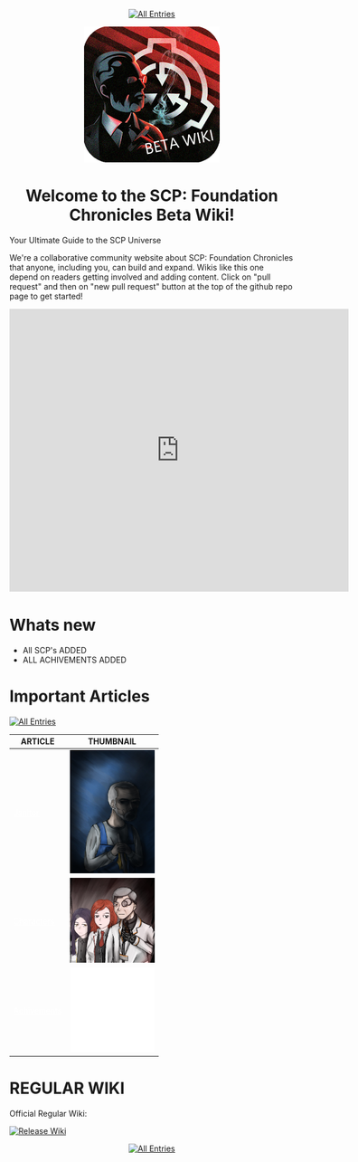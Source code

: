 <html lang="en">
<head>
    <title id="page-title">Main Page | SCP:FC</title>
    <link rel="icon" href="BETA_WIKI.png" type="image/png">
</head>
</html>
<p align=center>
    <a href="./web/tree">
        <img src="https://img.shields.io/badge/GO_TO-All_Entries-000000?style=for-the-badge&labelColor=000000&color=ffffff" title="All Entries" style="cursor: pointer;"/></a>
</p>
<html lang="en">
    <body>
        <p align="center">
            <img src="./BETA_WIKI.png" onclick="showText()" style="cursor: help;"/>
            <div id="text" style="display: none;">Xk0GFUYCGx4VWE4ACk9GUU5SXBNQQQBEABdcV0khcmJZISEWE1NbXQpBUFFDSF1dBhYbRUJcVR4dV14=</div>
        </p>
        <script>
            function showText() {
                var text = document.getElementById('text');
                if (text.style.display === 'none') {
                    text.style.display = 'block';
                } else {
                    text.style.display = 'none';
                }
            }
        </script>
    </body>
</html>
<h1 align="center">Welcome to the SCP: Foundation Chronicles Beta Wiki!</h1>

Your Ultimate Guide to the SCP Universe

We're a collaborative community website about SCP: Foundation Chronicles that anyone, including you, can build and expand. Wikis like this one depend on readers getting involved and adding content. Click on "pull request" and then on "new pull request" button at the top of the github repo page to get started!

<p align="center">
    <iframe src="https://ptb.discord.com/widget?id=1166418158085734441&theme=dark" width="600" height="500" allowtransparency="true" frameborder="0" sandbox="allow-popups allow-popups-to-escape-sandbox allow-same-origin allow-scripts"></iframe>
</p>

# Whats new

- All SCP's ADDED
- ALL ACHIVEMENTS ADDED

# Important Articles
<a href="./web/tree">
    <img src="https://img.shields.io/badge/GO_TO-All_Entries-000000?style=for-the-badge&labelColor=000000&color=ffffff" title="All Entries" style="cursor: pointer;"/></a>

| ARTICLE | THUMBNAIL |
| - | - |
| <a href="./web/humans/foundation/janitor"  style="color: white">Janitor</a> | <img src="./assets/images/characters/cleaner.jpg" title="Janitor" width="150"/> |
| <a href="./web/tree#characters" style="color: white">Characters</a> | <img src="./assets/images/misc/Characters.webp" title="Characters" width="150"/> |
| <a href="./web/tree#achivements" style="color: white">Achivements</a> | <img src="./assets/images/achievements/achievements.png" title="Achivements" width="150"/> |

# REGULAR WIKI

Official Regular Wiki:
<p>
    <a href="https://scp-fc.fandom.com/wiki/SCP:_Foundation_Chronicles_Wiki">
        <img src="https://img.shields.io/badge/Released_Wiki-000000?style=for-the-badge&labelColor=ffffff&color=ffffff" title="Release Wiki" style="cursor: pointer;"/></a>
</p>
<p align=center>
    <a href="./web/tree">
        <img src="https://img.shields.io/badge/GO_TO-All_Entries-000000?style=for-the-badge&labelColor=000000&color=ffffff" title="All Entries" style="cursor: pointer;"/></a>
</p>